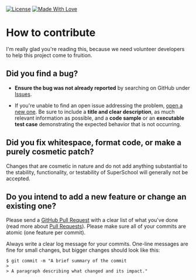 [![License](https://img.shields.io/github/license/tmcls/SuperSchool)](https://github.com/tmcls/SuperSchool)
[![Made With Love](https://img.shields.io/badge/Made%20With-Love-orange.svg)](https://github.com/tmcls/SuperSchool)

# How to contribute

I'm really glad you're reading this, because we need volunteer developers to help this project come to fruition.

## **Did you find a bug?**

* **Ensure the bug was not already reported** by searching on GitHub under [Issues](https://github.com/tmcls/SuperSchool/issues).

* If you're unable to find an open issue addressing the problem, [open a new one](https://github.com/tmcls/SuperSchool/issues/new). Be sure to include a **title and clear description**, as much relevant information as possible, and a **code sample** or an **executable test case** demonstrating the expected behavior that is not occurring.

## **Did you fix whitespace, format code, or make a purely cosmetic patch?**

Changes that are cosmetic in nature and do not add anything substantial to the stability, functionality, or testability of SuperSchool will generally not be accepted.

## **Do you intend to add a new feature or change an existing one?**

Please send a [GitHub Pull Request](https://github.com/tmcls/SuperSchool/pull/new/master) with a clear list of what you've done (read more about [Pull Requests](http://help.github.com/pull-requests/)). Please make sure all of your commits are atomic (one feature per commit).

Always write a clear log message for your commits. One-line messages are fine for small changes, but bigger changes should look like this:

    $ git commit -m "A brief summary of the commit
    > 
    > A paragraph describing what changed and its impact."

